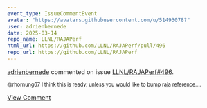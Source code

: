 ```yaml
---
event_type: IssueCommentEvent
avatar: "https://avatars.githubusercontent.com/u/51493078?"
user: adrienbernede
date: 2025-03-14
repo_name: LLNL/RAJAPerf
html_url: https://github.com/LLNL/RAJAPerf/pull/496
repo_url: https://github.com/LLNL/RAJAPerf
---
```


<a href='https://github.com/adrienbernede' target='_blank'>adrienbernede</a> commented on issue <a href='https://github.com/LLNL/RAJAPerf/pull/496' target='_blank'>LLNL/RAJAPerf#496</a>.

<small>@rhornung67 I think this is ready, unless you would like to bump raja reference....</small>

<a href='https://github.com/LLNL/RAJAPerf/pull/496' target='_blank'>View Comment</a>